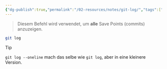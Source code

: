 ```yaml
---
{"dg-publish":true,"permalink":"/02-resources/notes/git-log/","tags":["git/log"]}
---
```


>Diesem Befehl wird verwendet, um **alle** Save Points (commits) anzuzeigen.
```bash
git log 
```

>[!tip] 
>`git log --oneline` mach das selbe wie `git log`,  aber in eine kleinere Version.
